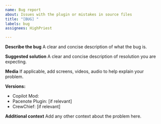 ```yaml
---
name: Bug report
about: Issues with the plugin or mistakes in source files
title: "[BUG] "
labels: bug
assignees: HighPriest

---
```


**Describe the bug**
A clear and concise description of what the bug is.

**Suggested solution**
A clear and concise description of resolution you are expecting.

**Media**
If applicable, add screens, videos, audio to help explain your problem.

**Versions:**
- Copilot Mod:
- Pacenote Plugin: [if relevant]
- CrewChief: [if relevant]

**Additional context**
Add any other context about the problem here.
